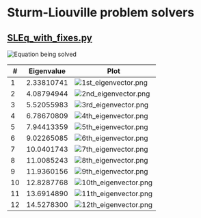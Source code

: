 # Sturm-Liouville problem solvers

## [SLEq_with_fixes.py](SLEq_with_fixes.py)

![Equation being solved](Equation_being_solved.png)

| #  | Eigenvalue | Plot                                          |
|----|------------|-----------------------------------------------|
| 1  | 2.33810741 | ![1st_eigenvector.png](1st_eigenvector.png)   |
| 2  | 4.08794944 | ![2nd_eigenvector.png](2nd_eigenvector.png)   |
| 3  | 5.52055983 | ![3rd_eigenvector.png](3rd_eigenvector.png)   |
| 4  | 6.78670809 | ![4th_eigenvector.png](4th_eigenvector.png)   |
| 5  | 7.94413359 | ![5th_eigenvector.png](5th_eigenvector.png)   |
| 6  | 9.02265085 | ![6th_eigenvector.png](6th_eigenvector.png)   |
| 7  | 10.0401743 | ![7th_eigenvector.png](7th_eigenvector.png)   |
| 8  | 11.0085243 | ![8th_eigenvector.png](8th_eigenvector.png)   |
| 9  | 11.9360156 | ![9th_eigenvector.png](9th_eigenvector.png)   |
| 10 | 12.8287768 | ![10th_eigenvector.png](10th_eigenvector.png) |
| 11 | 13.6914890 | ![11th_eigenvector.png](11th_eigenvector.png) |
| 12 | 14.5278300 | ![12th_eigenvector.png](12th_eigenvector.png) |